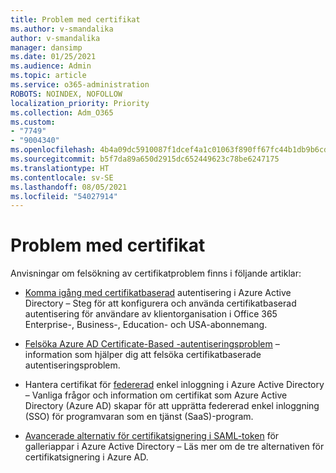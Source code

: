 ```yaml
---
title: Problem med certifikat
ms.author: v-smandalika
author: v-smandalika
manager: dansimp
ms.date: 01/25/2021
ms.audience: Admin
ms.topic: article
ms.service: o365-administration
ROBOTS: NOINDEX, NOFOLLOW
localization_priority: Priority
ms.collection: Adm_O365
ms.custom:
- "7749"
- "9004340"
ms.openlocfilehash: 4b4a09dc5910087f1dcef4a1c01063f890ff67fc44b1db9b6cdf1391a05530c0
ms.sourcegitcommit: b5f7da89a650d2915dc652449623c78be6247175
ms.translationtype: HT
ms.contentlocale: sv-SE
ms.lasthandoff: 08/05/2021
ms.locfileid: "54027914"
---
```

# <a name="issues-with-certificates"></a>Problem med certifikat

Anvisningar om felsökning av certifikatproblem finns i följande artiklar:

- [Komma igång med certifikatbaserad](https://docs.microsoft.com/azure/active-directory/authentication/active-directory-certificate-based-authentication-get-started) autentisering i Azure Active Directory – Steg för att konfigurera och använda certifikatbaserad autentisering för användare av klientorganisation i Office 365 Enterprise-, Business-, Education- och USA-abonnemang.

- [Felsöka Azure AD Certificate-Based -autentiseringsproblem](https://docs.microsoft.com/troubleshoot/azure/active-directory/certificate-based-authenticate-issue)  – information som hjälper dig att felsöka certifikatbaserade autentiseringsproblem.

- Hantera certifikat för [federerad](https://docs.microsoft.com/azure/active-directory/manage-apps/manage-certificates-for-federated-single-sign-on) enkel inloggning i Azure Active Directory – Vanliga frågor och information om certifikat som Azure Active Directory (Azure AD) skapar för att upprätta federerad enkel inloggning (SSO) för programvaran som en tjänst (SaaS)-program.

- [Avancerade alternativ för certifikatsignering i SAML-token](https://docs.microsoft.com/azure/active-directory/manage-apps/certificate-signing-options) för galleriappar i Azure Active Directory – Läs mer om de tre alternativen för certifikatsignering i Azure AD.
